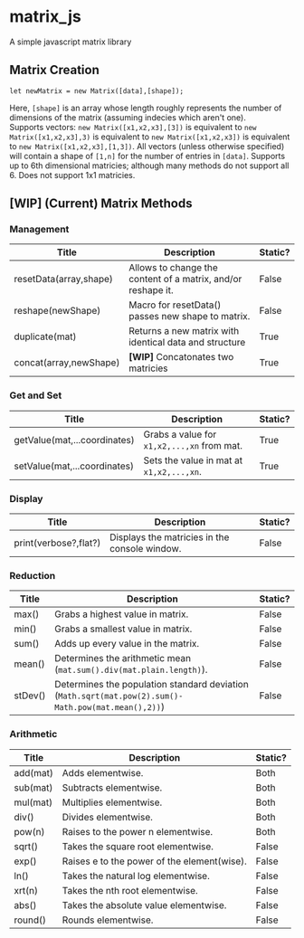 # matrix_js
A simple javascript matrix library

## Matrix Creation
```
let newMatrix = new Matrix([data],[shape]);
```
Here, `[shape]` is an array whose length roughly represents the number of dimensions of the matrix (assuming indecies which aren't one).  
Supports vectors: `new Matrix([x1,x2,x3],[3])` is equivalent to `new Matrix([x1,x2,x3],3)` is equivalent to `new Matrix([x1,x2,x3])` is equivalent to `new Matrix([x1,x2,x3],[1,3])`.  All vectors (unless otherwise specified) will contain a shape of `[1,n]` for the number of entries in `[data]`.
Supports up to 6th dimensional matricies; although many methods do not support all 6.
Does not support 1x1 matricies.

## [WIP] (Current) Matrix Methods
### Management
Title | Description | Static?
------------ | ------------- | -------------
resetData(array,shape) | Allows to change the content of a matrix, and/or reshape it. | False
reshape(newShape) | Macro for resetData() passes new shape to matrix. | False
duplicate(mat) | Returns a new matrix with identical data and structure | True
concat(array,newShape) | **[WIP]** Concatonates two matricies | True

### Get and Set
Title | Description | Static?
------------ | ------------- | -------------
getValue(mat,...coordinates) | Grabs a value for `x1,x2,...,xn` from mat. | True
setValue(mat,...coordinates) | Sets the value in mat at `x1,x2,...,xn`. | True

### Display
Title | Description | Static?
------------ | ------------- | -------------
print(verbose?,flat?) | Displays the matricies in the console window. | False

### Reduction
Title | Description | Static?
------------ | ------------- | -------------
max() | Grabs a highest value in matrix. | False
min() | Grabs a smallest value in matrix. | False
sum() | Adds up every value in the matrix. | False
mean() | Determines the arithmetic mean (`mat.sum().div(mat.plain.length)`). | False
stDev() | Determines the population standard deviation (`Math.sqrt(mat.pow(2).sum()-Math.pow(mat.mean(),2))`) | False

### Arithmetic
Title | Description | Static?
------------ | ------------- | -------------
add(mat) | Adds elementwise. | Both
sub(mat) | Subtracts elementwise. | Both
mul(mat) | Multiplies elementwise. | Both
div() | Divides elementwise. | Both
pow(n) | Raises to the power n elementwise. | Both
sqrt() | Takes the square root elementwise. | False
exp() | Raises e to the power of the element(wise). | False
ln() | Takes the natural log elementwise. | False
xrt(n) | Takes the nth root elementwise. | False
abs() | Takes the absolute value elementwise. | False
round() | Rounds elementwise. | False

